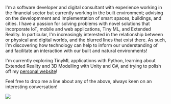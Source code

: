 I'm a software developer and digital consultant with experience working in the financial sector but currently working in the built environment; advising on the developmment and implementation of smart spaces, buildings, and cities. I have a passion for solving problems with novel solutions that incorporate IoT, mobile and web applications, Tiny ML, and Extended Reality. In particular, I'm increasingly interested in the relationship between or physical and digital worlds, and the blurred lines that exist there. As such, I'm discovering how technology can help to inform our understanding of and facilitate an interaction with our built and natural environments!

I'm currently exploring TinyML applications with Python, learning about Extended Reality and 3D Modelling with Unity and C#, and trying to polish off my [personal website](https://andrebourgeois.me)!

Feel free to drop me a line about any of the above, always keen on an interesting conversation!


<img src="https://github-readme-streak-stats.herokuapp.com/?user={andrelbourgeois}&theme={onedark}" />

<!--
How can technology help to inform our understanding of the built and natural environments?  
How can it help to facilitate an interaction with our physical world?  
What are the implications of these innovations on people and society?  
How can we ensure progression an equitable way that improves the quality of lives for users?  
-->


<!--
**andrelbourgeois/andrelbourgeois** is a ✨ _special_ ✨ repository because its `README.md` (this file) appears on your GitHub profile.

Here are some ideas to get you started:

- 🔭 I’m currently working on ...
- 🌱 I’m currently learning ...
- 👯 I’m looking to collaborate on ...
- 🤔 I’m looking for help with ...
- 💬 Ask me about ...
- 📫 How to reach me: ...
- 😄 Pronouns: ...
- ⚡ Fun fact: ...
-->

